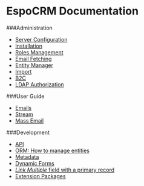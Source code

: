 # EspoCRM Documentation

###Administration
* [Server Configuration](https://github.com/espocrm/documentation/blob/master/administration/server-configuration.md)
* [Installation](https://github.com/espocrm/documentation/blob/master/administration/installation.md)
* [Roles Management](https://github.com/espocrm/documentation/blob/master/administration/roles-management.md)
* [Email Fetching](https://github.com/espocrm/documentation/blob/master/administration/email-fetching.md)
* [Entity Manager](https://github.com/espocrm/documentation/blob/master/administration/entity-manager.md)
* [Import](https://github.com/espocrm/documentation/blob/master/administration/import.md)
* [B2C](https://github.com/espocrm/documentation/blob/master/administration/b2c.md)
* [LDAP Authorization](https://github.com/espocrm/documentation/blob/master/administration/ldap-authorization.md)

###User Guide
* [Emails](https://github.com/espocrm/documentation/blob/master/user-guide/emails.md)
* [Stream](https://github.com/espocrm/documentation/blob/master/user-guide/stream.md)
* [Mass Email](https://github.com/espocrm/documentation/blob/master/user-guide/mass-email.md)

###Development
* [API](https://github.com/espocrm/documentation/blob/master/development/api.md)
* [ORM: How to manage entities](https://github.com/espocrm/documentation/blob/master/development/orm.md)
* [Metadata](https://github.com/espocrm/documentation/blob/master/development/metadata.md)
* [Dynamic Forms](https://github.com/espocrm/documentation/blob/master/development/dynamic-forms.md)
* [_Link Multiple_ field with a primary record](https://github.com/espocrm/documentation/blob/master/development/link-multiple-with-primary.md)
* [Extension Packages](https://github.com/espocrm/documentation/blob/master/development/extension-packages.md)

